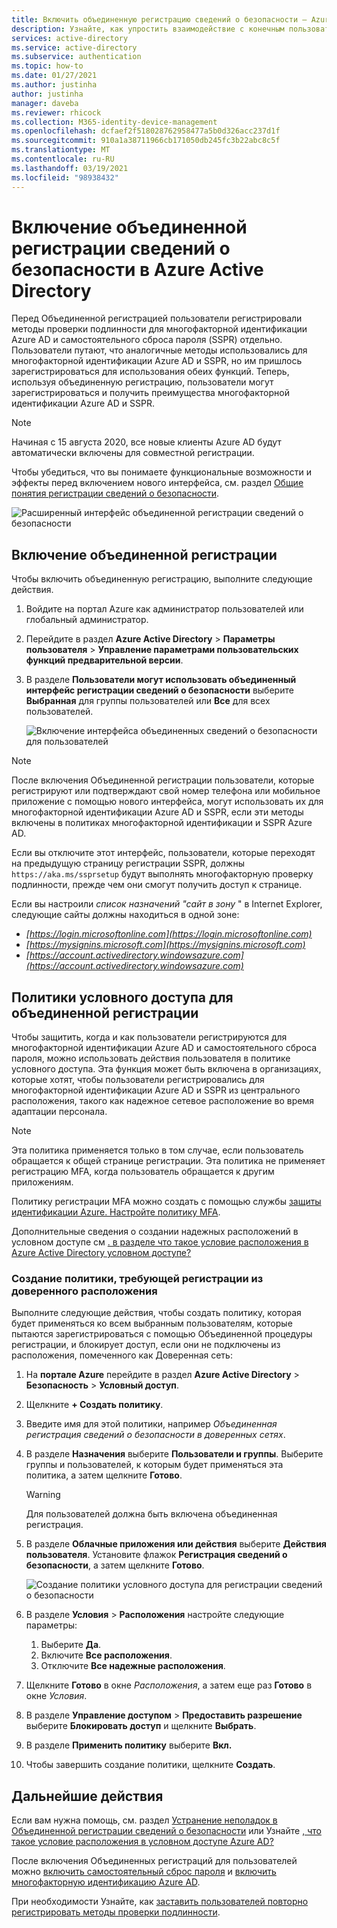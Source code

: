 ```yaml
---
title: Включить объединенную регистрацию сведений о безопасности — Azure Active Directory
description: Узнайте, как упростить взаимодействие с конечным пользователем благодаря Объединенной многофакторной идентификации Azure AD и регистрации самостоятельного сброса пароля.
services: active-directory
ms.service: active-directory
ms.subservice: authentication
ms.topic: how-to
ms.date: 01/27/2021
ms.author: justinha
author: justinha
manager: daveba
ms.reviewer: rhicock
ms.collection: M365-identity-device-management
ms.openlocfilehash: dcfaef2f518028762958477a5b0d326acc237d1f
ms.sourcegitcommit: 910a1a38711966cb171050db245fc3b22abc8c5f
ms.translationtype: MT
ms.contentlocale: ru-RU
ms.lasthandoff: 03/19/2021
ms.locfileid: "98938432"
---
```

# <a name="enable-combined-security-information-registration-in-azure-active-directory"></a>Включение объединенной регистрации сведений о безопасности в Azure Active Directory

Перед Объединенной регистрацией пользователи регистрировали методы проверки подлинности для многофакторной идентификации Azure AD и самостоятельного сброса пароля (SSPR) отдельно. Пользователи путают, что аналогичные методы использовались для многофакторной идентификации Azure AD и SSPR, но им пришлось зарегистрироваться для использования обеих функций. Теперь, используя объединенную регистрацию, пользователи могут зарегистрироваться и получить преимущества многофакторной идентификации Azure AD и SSPR.

> [!NOTE]
> Начиная с 15 августа 2020, все новые клиенты Azure AD будут автоматически включены для совместной регистрации. 

Чтобы убедиться, что вы понимаете функциональные возможности и эффекты перед включением нового интерфейса, см. раздел [Общие понятия регистрации сведений о безопасности](concept-registration-mfa-sspr-combined.md).

![Расширенный интерфейс объединенной регистрации сведений о безопасности](media/howto-registration-mfa-sspr-combined/combined-security-info-more-required.png)

## <a name="enable-combined-registration"></a>Включение объединенной регистрации

Чтобы включить объединенную регистрацию, выполните следующие действия.

1. Войдите на портал Azure как администратор пользователей или глобальный администратор.
2. Перейдите в раздел **Azure Active Directory** > **Параметры пользователя** > **Управление параметрами пользовательских функций предварительной версии**.
3. В разделе **Пользователи могут использовать объединенный интерфейс регистрации сведений о безопасности** выберите **Выбранная** для группы пользователей или **Все** для всех пользователей.

   ![Включение интерфейса объединенных сведений о безопасности для пользователей](media/howto-registration-mfa-sspr-combined/enable-the-combined-security-info.png)

> [!NOTE]
> После включения Объединенной регистрации пользователи, которые регистрируют или подтверждают свой номер телефона или мобильное приложение с помощью нового интерфейса, могут использовать их для многофакторной идентификации Azure AD и SSPR, если эти методы включены в политиках многофакторной идентификации и SSPR Azure AD.
>
> Если вы отключите этот интерфейс, пользователи, которые переходят на предыдущую страницу регистрации SSPR, должны `https://aka.ms/ssprsetup` будут выполнять многофакторную проверку подлинности, прежде чем они смогут получить доступ к странице.

Если вы настроили *список назначений "сайт в зону* " в Internet Explorer, следующие сайты должны находиться в одной зоне:

* *[https://login.microsoftonline.com](https://login.microsoftonline.com)*
* *[https://mysignins.microsoft.com](https://mysignins.microsoft.com)*
* *[https://account.activedirectory.windowsazure.com](https://account.activedirectory.windowsazure.com)*

## <a name="conditional-access-policies-for-combined-registration"></a>Политики условного доступа для объединенной регистрации

Чтобы защитить, когда и как пользователи регистрируются для многофакторной идентификации Azure AD и самостоятельного сброса пароля, можно использовать действия пользователя в политике условного доступа. Эта функция может быть включена в организациях, которые хотят, чтобы пользователи регистрировались для многофакторной идентификации Azure AD и SSPR из центрального расположения, такого как надежное сетевое расположение во время адаптации персонала.

> [!NOTE]
> Эта политика применяется только в том случае, если пользователь обращается к общей странице регистрации. Эта политика не применяет регистрацию MFA, когда пользователь обращается к другим приложениям.
>
> Политику регистрации MFA можно создать с помощью службы [защиты идентификации Azure. Настройте политику MFA](../identity-protection/howto-identity-protection-configure-mfa-policy.md).

Дополнительные сведения о создании надежных расположений в условном доступе см [. в разделе что такое условие расположения в Azure Active Directory условном доступе?](../conditional-access/location-condition.md#named-locations)

### <a name="create-a-policy-to-require-registration-from-a-trusted-location"></a>Создание политики, требующей регистрации из доверенного расположения

Выполните следующие действия, чтобы создать политику, которая будет применяться ко всем выбранным пользователям, которые пытаются зарегистрироваться с помощью Объединенной процедуры регистрации, и блокирует доступ, если они не подключены из расположения, помеченного как Доверенная сеть:

1. На **портале Azure** перейдите в раздел **Azure Active Directory** > **Безопасность** > **Условный доступ**.
1. Щелкните **+ Создать политику**.
1. Введите имя для этой политики, например *Объединенная регистрация сведений о безопасности в доверенных сетях*.
1. В разделе **Назначения** выберите **Пользователи и группы**. Выберите группы и пользователей, к которым будет применяться эта политика, а затем щелкните **Готово**.

   > [!WARNING]
   > Для пользователей должна быть включена объединенная регистрация.

1. В разделе **Облачные приложения или действия** выберите **Действия пользователя**. Установите флажок **Регистрация сведений о безопасности**, а затем щелкните **Готово**.

    ![Создание политики условного доступа для регистрации сведений о безопасности](media/howto-registration-mfa-sspr-combined/require-registration-from-trusted-location.png)

1. В разделе **Условия** > **Расположения** настройте следующие параметры:
   1. Выберите **Да**.
   1. Включите **Все расположения**.
   1. Отключите **Все надежные расположения**.
1. Щелкните **Готово** в окне *Расположения*, а затем еще раз **Готово** в окне *Условия*.
1. В разделе **Управление доступом** > **Предоставить разрешение** выберите **Блокировать доступ** и щелкните **Выбрать**.
1. В разделе **Применить политику** выберите **Вкл.**
1. Чтобы завершить создание политики, щелкните **Создать**.

## <a name="next-steps"></a>Дальнейшие действия

Если вам нужна помощь, см. раздел [Устранение неполадок в Объединенной регистрации сведений о безопасности](howto-registration-mfa-sspr-combined-troubleshoot.md) или Узнайте [, что такое условие расположения в условном доступе Azure AD?](../conditional-access/location-condition.md)

После включения Объединенных регистраций для пользователей можно [включить самостоятельный сброс пароля](tutorial-enable-sspr.md) и [включить многофакторную идентификацию Azure AD](tutorial-enable-azure-mfa.md).

При необходимости Узнайте, как [заставить пользователей повторно регистрировать методы проверки подлинности](howto-mfa-userdevicesettings.md#manage-user-authentication-options).
